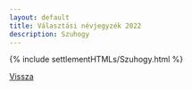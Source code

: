 ```yaml
---
layout: default
title: Választási névjegyzék 2022
description: Szuhogy
---
```


{% include settlementHTMLs/Szuhogy.html %}

[Vissza](../)